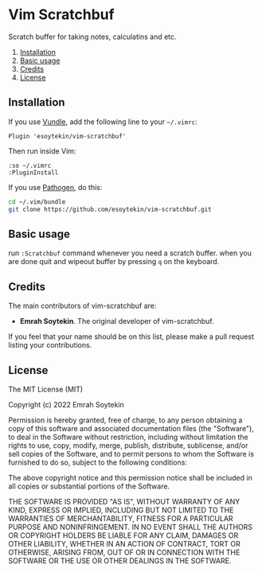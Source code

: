 # Vim Scratchbuf

Scratch buffer for taking notes, calculatins and etc.

1. [Installation](#installation)
1. [Basic usage](#basic-usage)
1. [Credits](#credits)
1. [License](#license)

## Installation

If you use [Vundle](https://github.com/gmarik/vundle), add the following line to your `~/.vimrc`:

```vim
Plugin 'esoytekin/vim-scratchbuf'
```

Then run inside Vim:

```vim
:so ~/.vimrc
:PluginInstall
```
If you use [Pathogen](https://github.com/tpope/vim-pathogen), do this:

```sh
cd ~/.vim/bundle
git clone https://github.com/esoytekin/vim-scratchbuf.git
```

## Basic usage

run `:Scratchbuf` command whenever you need a scratch buffer.
when you are done quit and wipeout buffer by pressing `q` on the keyboard.

## Credits

The main contributors of vim-scratchbuf are:

- **Emrah Soytekin**. The original developer of vim-scratchbuf.

If you feel that your name should be on this list, please make a pull request listing your contributions.

## License

The MIT License (MIT)

Copyright (c) 2022 Emrah Soytekin

Permission is hereby granted, free of charge, to any person obtaining a copy of this software and associated documentation files (the "Software"), to deal in the Software without restriction, including without limitation the rights to use, copy, modify, merge, publish, distribute, sublicense, and/or sell copies of the Software, and to permit persons to whom the Software is furnished to do so, subject to the following conditions:

The above copyright notice and this permission notice shall be included in all copies or substantial portions of the Software.

THE SOFTWARE IS PROVIDED "AS IS", WITHOUT WARRANTY OF ANY KIND, EXPRESS OR IMPLIED, INCLUDING BUT NOT LIMITED TO THE WARRANTIES OF MERCHANTABILITY, FITNESS FOR A PARTICULAR PURPOSE AND NONINFRINGEMENT. IN NO EVENT SHALL THE AUTHORS OR COPYRIGHT HOLDERS BE LIABLE FOR ANY CLAIM, DAMAGES OR OTHER LIABILITY, WHETHER IN AN ACTION OF CONTRACT, TORT OR OTHERWISE, ARISING FROM, OUT OF OR IN CONNECTION WITH THE SOFTWARE OR THE USE OR OTHER DEALINGS IN THE SOFTWARE.


